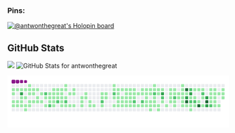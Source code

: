 ### Pins:
[![@antwonthegreat's Holopin board](https://holopin.me/antwonthegreat)](https://holopin.io/@antwonthegreat)

## GitHub Stats
<img src="https://github-readme-streak-stats.herokuapp.com?user=antwonthegreat&theme=jolly" width="700">
<img src="https://github-readme-stats.vercel.app/api?username=antwonthegreat&show_icons=true&include_all_commits=true&count_private=true&theme=jolly&layout=compact" alt="GitHub Stats for antwonthegreat" width="700">

![mishmanners snake gif](https://github.com/mishmanners/MishManners/blob/output/github-contribution-grid-snake.gif)
